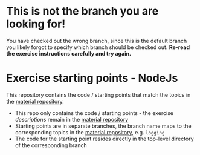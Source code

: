 # This is not the branch you are looking for!
You have checked out the wrong branch, since this is the default branch you likely forgot to specify which branch should be checked out.
**Re-read the exercise instructions carefully and try again.**

# Exercise starting points - NodeJs
This repository contains the code / starting points that match the topics in the [material repository](https://github.tools.sap/cloud-curriculum/material).

- This repo only contains the code / starting points - the exercise _descriptions_ remain in the [material repository](https://github.tools.sap/cloud-curriculum/material)
- Starting points are in separate branches, the branch name maps to the corresponding topics in the [material repository](https://github.tools.sap/cloud-curriculum/material), e.g. `logging`
- The code for the starting point resides directly in the top-level directory of the corresponding branch
